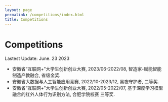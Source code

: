 ```yaml
---
layout: page
permalink: /competitions/index.html
title: Competitions
---
```


# Competitions

Lastest Update: June. 23 2023 &nbsp; 

- 安徽省“互联网+”大学生创新创业大赛, 2023/06-2022/08, 智造家-赋能智能制造产教融合, 省级金奖.
- 安徽省大数据与人工智能应用竞赛, 2022/10-2023/12, 黑夜守护者, 二等奖.
- 安徽省“互联网+”大学生创新创业大赛, 2022/05-2022/07, 基于深度学习模型融合的红外人体行为识别方法, 合肥学院校赛 三等奖.



